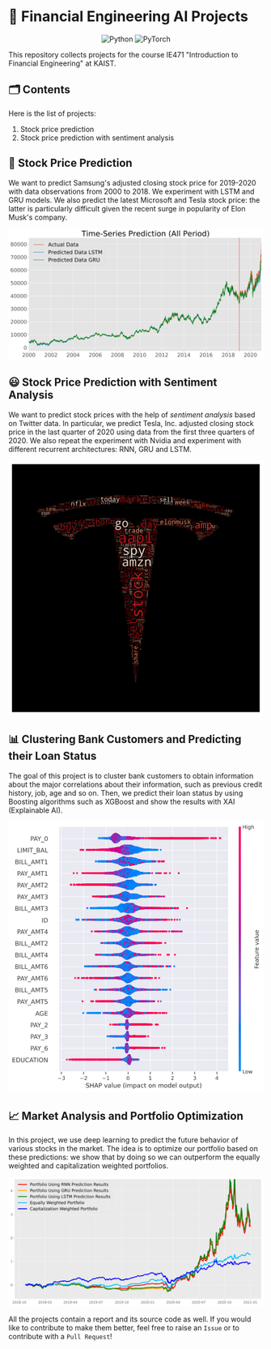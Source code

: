 # 💸 Financial Engineering AI Projects

<p align="center">
  <img alt="Python" src="https://img.shields.io/badge/python%20-%2314354C.svg?&style=for-the-badge&logo=python&logoColor=white"/>
  <img alt="PyTorch" src="https://img.shields.io/badge/PyTorch%20-%23EE4C2C.svg?&style=for-the-badge&logo=PyTorch&logoColor=white" />
</p>

This repository collects projects for the course IE471 "Introduction to Financial Engineering" at KAIST.

## 🗂 Contents
Here is the list of projects:
1. Stock price prediction
2. Stock price prediction with sentiment analysis

## 🔮 Stock Price Prediction
We want to predict Samsung's adjusted closing stock price for 2019-2020 with data observations from 2000 to 2018. We experiment with LSTM and GRU models.
We also predict the latest Microsoft and Tesla stock price: the latter is particularly difficult given the recent surge in popularity of Elon Musk's company.

<p align="center">
  <img src="https://github.com/Juju-botu/financial-engineering-ai/blob/master/stock_price_prediction/images/samsung_all.jpg" alt="Samsung stocks all period" width=600px>
</p>

## 😃 Stock Price Prediction with Sentiment Analysis
We want to predict stock prices with the help of _sentiment analysis_ based on Twitter data. In particular, we predict Tesla, Inc. adjusted closing stock price in the last quarter of 2020  using data from the first three quarters of 2020. We also repeat the experiment with Nvidia and experiment with different recurrent architectures: RNN, GRU and LSTM.

<p align="center">
  <img src="https://github.com/Juju-botu/financial-engineering-ai/blob/master/stock_price_prediction_with_sentiment_analysis/images/wordcloud_tesla.png" alt="Word cloud of Tesla-related words on Twitter" width=600px>
</p>

## 📊 Clustering Bank Customers and Predicting their Loan Status
The goal of this project is to cluster bank customers to obtain information about the major correlations about their information, such as previous credit history, job, age and so on. Then, we predict their loan status by using Boosting algorithms such as XGBoost and show the results with XAI (Explainable AI).

<p align="center">
  <img src="https://github.com/Juju-botu/financial-engineering-ai/blob/master/clustering_prediction_loans/images/summary_plot_kaggle-1.png" alt="Summary Plot with XAI" width=600px>
</p>

## 📈  Market Analysis and Portfolio Optimization
In this project, we use deep learning to predict the future behavior of various stocks in the market. The idea is to optimize our portfolio based on these predictions: we show that by doing so we can outperform the equally weighted and capitalization weighted portfolios.

<p align="center">
  <img src="https://github.com/Juju-botu/financial-engineering-ai/blob/master/portfolio_optimization/images/portfolio_multi_new.png" alt="Porfolio Optimization" width=700px>
</p>

All the projects contain a report and its source code as well. If you would like to contribute to make them better, feel free to raise an `Issue` or to contribute with a `Pull Request`!
